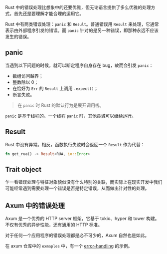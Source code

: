 Rust 中的错误处理比想象中的还要优雅，但无论语言提供了多么优雅的处理方式，首先还是要理解才能合理的运用它。

Rust 中有两类错误处理：`panic` 和 `Result`。普通错误用 `Result` 来处理，它通常表示由外部程序引发的错误。而 `panic` 针对的是另一种错误，即那种永远不应该发生的错误。
## panic

当遇到以下问题的时候，就可以断定程序自身存在 bug，故而会引发 `panic`：

- 数组访问越界；
- 整数除以 0；
- 在恰好为 `Err` 的 `Result` 上调用 `.expect()`；
- 断言失败。

> 在 `panic` 时 Rust 的默认行为是展开调用栈。

`panic` 是基于线程的。一个线程 `panic` 时，其他县城可以继续运行。
## Result

Rust 中没有异常。相反，函数执行失败时会返回一个 `Result` 作为代替：

```rust
fn get_rua() -> Result<RUA, io::Error>
```

## Trait object

乍一看错误处理与特征对象貌似没有什么特别的关联，而实际上在现实开发中我们可能经常遇到需要处理一个错误是否是特定错误，从而做出针对性的处理。

## Axum 中的错误处理

Axum 是一个优秀的 HTTP server 框架，它基于 tokio、hyper 和 tower 构建。不仅有优秀的异步性能，还有通用的 HTTP 标准。

对于任何一个应用程序的错误处理都是必不可少的，Axum 自然也是如此。

在 axum 仓库中的 `exmaples` 中，有一个 [error-handling](https://github.com/tokio-rs/axum/blob/9ebd105d0410dcb8a4133374c32415b5a6950371/examples/error-handling/src/main.rs) 的示例。

